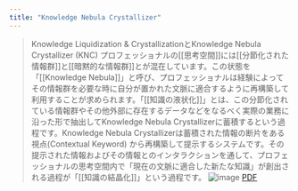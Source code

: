 ```yaml
---
title: "Knowledge Nebula Crystallizer"
---
```


> Knowledge Liquidization & CrystallizationとKnowledge Nebula Crystallizer (KNC)
> プロフェッショナルの[[思考空間]]には[[分節化された情報群]]と[[暗黙的な情報群]]とが混在しています。この状態を「[[Knowledge Nebula]]」と呼び、プロフェッショナルは経験によってその情報群を必要な時に自分が置かれた文脈に適合するように再構築して利用することが求められます。「[[知識の液状化]]」とは、この分節化されている情報群やその他外部に存在するデータなどをなるべく実際の業務に沿った形で抽出してKnowledge Nebula Crystallizerに蓄積するという過程です。Knowledge Nebula Crystallizerは蓄積された情報の断片をある視点(Contextual Keyword) から再構築して提示するシステムです。その提示された情報およびその情報とのインタラクションを通して、プロフェッショナルの思考空間内で「現在の文脈に適合した新たな知識」が創出される過程が「[[知識の結晶化]]」という過程です。
>  ![image](https://gyazo.com/51102c8aa0ab797b09e8603a7c990774/thumb/1000)
[PDF](https://www.rcast.u-tokyo.ac.jp/content/000001873.pdf)
